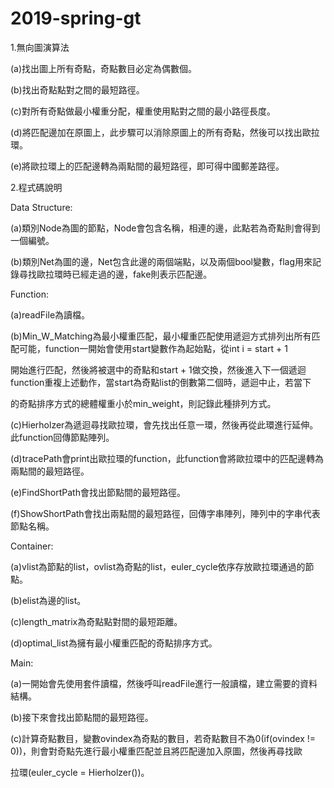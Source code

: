 # 2019-spring-gt
1.無向圖演算法

(a)找出圖上所有奇點，奇點數目必定為偶數個。

(b)找出奇點點對之間的最短路徑。

(c)對所有奇點做最小權重分配，權重使用點對之間的最小路徑長度。

(d)將匹配邊加在原圖上，此步驟可以消除原圖上的所有奇點，然後可以找出歐拉環。

(e)將歐拉環上的匹配邊轉為兩點間的最短路徑，即可得中國郵差路徑。

2.程式碼說明

Data Structure:

  (a)類別Node為圖的節點，Node會包含名稱，相連的邊，此點若為奇點則會得到一個編號。
  
  (b)類別Net為圖的邊，Net包含此邊的兩個端點，以及兩個bool變數，flag用來記錄尋找歐拉環時已經走過的邊，fake則表示匹配邊。

Function:

  (a)readFile為讀檔。
  
  (b)Min_W_Matching為最小權重匹配，最小權重匹配使用遞迴方式排列出所有匹配可能，function一開始會使用start變數作為起始點，從int i = start + 1
  
開始進行匹配，然後將被選中的奇點和start + 1做交換，然後進入下一個遞迴function重複上述動作，當start為奇點list的倒數第二個時，遞迴中止，若當下

的奇點排序方式的總體權重小於min_weight，則記錄此種排列方式。

  (c)Hierholzer為遞迴尋找歐拉環，會先找出任意一環，然後再從此環進行延伸。此function回傳節點陣列。
  
  (d)tracePath會print出歐拉環的function，此function會將歐拉環中的匹配邊轉為兩點間的最短路徑。
  
  (e)FindShortPath會找出節點間的最短路徑。
  
  (f)ShowShortPath會找出兩點間的最短路徑，回傳字串陣列，陣列中的字串代表節點名稱。

Container:

  (a)vlist為節點的list，ovlist為奇點的list，euler_cycle依序存放歐拉環通過的節點。
  
  (b)elist為邊的list。
  
  (c)length_matrix為奇點點對間的最短距離。
  
  (d)optimal_list為擁有最小權重匹配的奇點排序方式。

Main:

  (a)一開始會先使用套件讀檔，然後呼叫readFile進行一般讀檔，建立需要的資料結構。
  
  (b)接下來會找出節點間的最短路徑。
  
  (c)計算奇點數目，變數ovindex為奇點的數目，若奇點數目不為0(if(ovindex != 0))，則會對奇點先進行最小權重匹配並且將匹配邊加入原圖，然後再尋找歐
  
拉環(euler_cycle = Hierholzer())。
